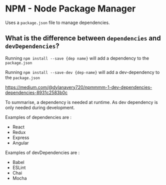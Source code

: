# NPM - Node Package Manager

Uses a `package.json` file to manage dependencies.

## What is the difference between `dependencies` and `devDependencies`?

Running `npm install --save {dep name}` will add a dependency to the `package.json`

Running `npm install --save-dev {dep-name}` will add a dev-dependency to the `package.json`

https://medium.com/@dylanavery720/npmmmm-1-dev-dependencies-dependencies-8931c2583b0c

To summarise, a dependency is needed at runtime. As dev dependency is only needed during development.

Examples of dependencies are :
* React
* Redux
* Express
* Angular

Examples of devDependencies are : 
* Babel
* ESLint
* Chai
* Mocha 
